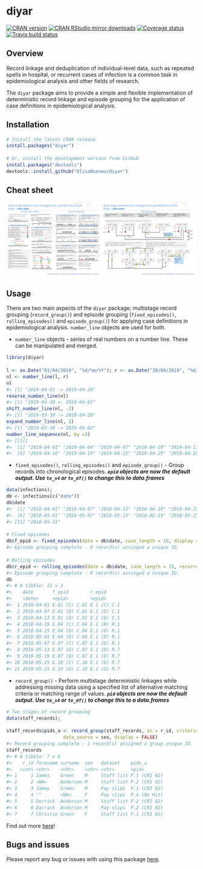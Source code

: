 
diyar
=====

[![CRAN version](http://www.r-pkg.org/badges/version/diyar)](https://cran.r-project.org/package=diyar) [![CRAN RStudio mirror downloads](http://cranlogs.r-pkg.org/badges/diyar)](http://www.r-pkg.org/pkg/diyar) [![Coverage status](https://codecov.io/gh/OlisaNsonwu/diyar/branch/master/graph/badge.svg)](https://codecov.io/github/OlisaNsonwu/diyar?branch=master) [![Travis build status](https://travis-ci.org/OlisaNsonwu/diyar.svg?branch=master)](https://travis-ci.org/OlisaNsonwu/diyar)

Overview
--------

Record linkage and deduplication of individual-level data, such as repeated spells in hospital, or recurrent cases of infection is a common task in epidemiological analysis and other fields of research.

The `diyar` package aims to provide a simple and flexible implementation of deterministic record linkage and episode grouping for the application of case definitions in epidemiological analysis.

Installation
------------

``` r
# Install the latest CRAN release 
install.packages("diyar")

# Or, install the development version from GitHub
install.packages("devtools")
devtools::install_github("OlisaNsonwu/diyar")
```

Cheat sheet
-----------

<a href="https://github.com/OlisaNsonwu/diyar/tree/master/cheatsheet/diyar2.pdf"><img src="https://github.com/OlisaNsonwu/diyar/blob/master/cheatsheet/thumbnail2.png?raw=true"/></a>

Usage
-----

There are two main aspects of the `diyar` package; multistage record grouping (`record_group()`) and episode grouping (`fixed_episodes()`, `rolling_episodes()` and `episode_group()`) for applying case definitions in epidemiological analysis. `number_line` objects are used for both.

-   `number_line` objects - series of real numbers on a number line. These can be manipulated and merged.

``` r
library(diyar)

l <- as.Date("01/04/2019", "%d/%m/%Y"); r <- as.Date("30/04/2019", "%d/%m/%Y")
nl <- number_line(l, r)
nl
#> [1] "2019-04-01 -> 2019-04-30"
reverse_number_line(nl)
#> [1] "2019-04-30 <- 2019-04-01"
shift_number_line(nl, -2)
#> [1] "2019-03-30 -> 2019-04-28"
expand_number_line(nl, 2)
#> [1] "2019-03-30 -> 2019-05-02"
number_line_sequence(nl, by =3)
#> [[1]]
#>  [1] "2019-04-01" "2019-04-04" "2019-04-07" "2019-04-10" "2019-04-13"
#>  [6] "2019-04-16" "2019-04-19" "2019-04-22" "2019-04-25" "2019-04-28"
```

-   `fixed_episodes()`, `rolling_episodes()` and `episode_group()` - Group records into chronological episodes. ***`epid` objects are now the default output. Use `to_s4` or `to_df()` to change this to data.frames***

``` r
data(infections);
db <- infections[c("date")]
db$date
#>  [1] "2018-04-01" "2018-04-07" "2018-04-13" "2018-04-19" "2018-04-25"
#>  [6] "2018-05-01" "2018-05-07" "2018-05-13" "2018-05-19" "2018-05-25"
#> [11] "2018-05-31"

# Fixed episodes
db$f_epid <- fixed_episodes(date = db$date, case_length = 15, display = FALSE)
#> Episode grouping complete - 0 record(s) assinged a unique ID.

# Rolling episodes
db$r_epid <- rolling_episodes(date = db$date, case_length = 15, recurrence_length = 40, display = FALSE)
#> Episode grouping complete - 0 record(s) assinged a unique ID.
db
#> # A tibble: 11 x 3
#>    date       f_epid        r_epid     
#>    <date>     <epid>        <epid>     
#>  1 2018-04-01 E.01 (C) C.01 E.1 (C) C.1
#>  2 2018-04-07 E.01 (D) C.01 E.1 (D) C.1
#>  3 2018-04-13 E.01 (D) C.01 E.1 (D) C.1
#>  4 2018-04-19 E.04 (C) C.04 E.1 (R) R.1
#>  5 2018-04-25 E.04 (D) C.04 E.1 (D) R.1
#>  6 2018-05-01 E.04 (D) C.04 E.1 (D) R.1
#>  7 2018-05-07 E.07 (C) C.07 E.1 (D) R.1
#>  8 2018-05-13 E.07 (D) C.07 E.1 (D) R.7
#>  9 2018-05-19 E.07 (D) C.07 E.1 (D) R.7
#> 10 2018-05-25 E.10 (C) C.10 E.1 (D) R.7
#> 11 2018-05-31 E.10 (D) C.10 E.1 (D) R.7
```

-   `record_group()` - Perform multistage deterministic linkages while addressing missing data using a specified list of alternative matching criteria or matching range of values. ***`pid` objects are now the default output. Use `to_s4` or `to_df()` to change this to a data.frames***

``` r
# Two stages of record grouping
data(staff_records);

staff_records$pids_a <- record_group(staff_records, sn = r_id, criteria = c(forename, surname),
                     data_source = sex, display = FALSE)
#> Record grouping complete - 1 record(s) assigned a group unique ID.
staff_records
#> # A tibble: 7 x 6
#>    r_id forename surname  sex   dataset    pids_a      
#>   <int> <chr>    <chr>    <chr> <chr>      <pid>       
#> 1     1 James    Green    M     Staff list P.1 (CRI 02)
#> 2     2 <NA>     Anderson M     Staff list P.2 (CRI 02)
#> 3     3 Jamey    Green    M     Pay slips  P.1 (CRI 02)
#> 4     4 ""       <NA>     F     Pay slips  P.4 (No Hit)
#> 5     5 Derrick  Anderson M     Staff list P.2 (CRI 02)
#> 6     6 Darrack  Anderson M     Pay slips  P.2 (CRI 02)
#> 7     7 Christie Green    F     Staff list P.1 (CRI 02)
```

Find out more [here](https://olisansonwu.github.io/diyar/index.html)!

Bugs and issues
---------------

Please report any bug or issues with using this package [here](https://github.com/OlisaNsonwu/diyar/issues).
